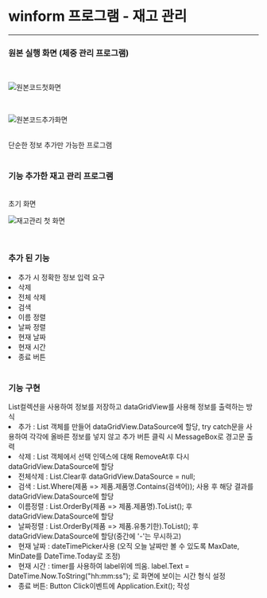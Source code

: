 <h1>winform 프로그램 - 재고 관리</h1>
<hr>
<h3>원본 실행 화면 (체중 관리 프로그램)</h3> <br>

![원본코드첫화면](https://github.com/KorJM/OOP/assets/114234223/bdee570f-4ed9-4fe1-8fb3-63bbb05db476)

<br>

![원본코드추가화면](https://github.com/KorJM/OOP/assets/114234223/a1e08c91-75ca-49a2-9716-c02d16ff5856)

<br>
<span>단순한 정보 추가만 가능한 프로그램</span>
<br><br>
<h3>기능 추가한 재고 관리 프로그램</h3>
<br>
<span>초기 화면</span>
<br>

![재고관리 첫 화면](https://github.com/KorJM/OOP/assets/114234223/db0e79a2-0952-4a44-9be8-085c6da34412)

<br>
<h3>추가 된 기능</h3>
<li>추가 시 정확한 정보 입력 요구</li>
<li>삭제</li>
<li>전체 삭제</li>
<li>검색</li>
<li>이름 정렬</li>
<li>날짜 정렬</li>
<li>현재 날짜</li>
<li>현재 시간</li>
<li>종료 버튼</li>

<br>
<h3>기능 구현</h3>
<span> List컬렉션을 사용하여 정보를 저장하고 dataGridView를 사용해 정보를 출력하는 방식 </span>
<li>추가 : List 객체를 만들어 dataGridView.DataSource에 할당, try catch문을 사용하여 각각에 올바른 	정보를 넣지 않고 추가 버튼 클릭 시 MessageBox로 경고문 출력</li>
<li>삭제 : List 객체에서 선택 인덱스에 대해 RemoveAt후 다시 dataGridView.DataSource에 할당</li>
<li>전체삭제 : List.Clear후 dataGridView.DataSource = null;</li>
<li>검색 : List.Where(제품 => 제품.제품명.Contains(검색어)); 사용 후 해당 결과를 	dataGridView.DataSource에 할당</li>
<li>이름정렬 : List.OrderBy(제품 => 제품.제품명).ToList(); 후 dataGridView.DataSource에 할당</li>
<li>날짜정렬 : List.OrderBy(제품 => 제품.유통기한).ToList(); 후 
	      dataGridView.DataSource에 할당(중간에 '-'는 무시하고)</li>
<li>현재 날짜 : dateTimePicker사용 (오직 오늘 날짜만 볼 수 있도록 MaxDate, MinDate를 DateTime.Today로 조정)</li>
<li>현재 시간 : timer를 사용하여 label위에 띄움. label.Text = DateTime.Now.ToString("hh:mm:ss");
	       로 화면에 보이는 시간 형식 설정</li>
<li>종료 버튼: Button Click이벤트에 Application.Exit(); 작성</li>
  
  
